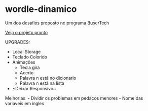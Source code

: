 # wordle-dinamico

Um dos desafios proposto no programa BuserTech

[Veja o projeto pronto](https://gabyvictoria0122.github.io/wordle-dinamico/)

UPGRADES:

- Local Storage
- Teclado Colorido
- Animações
  - Tecla gira
  - Acerto
  - Palavra n está no dicionario
  - Palavra n está na lista
- ~Deixar Responsivo~

Melhorias: - Dividir os problemas em pedaços menores - Nome das variaveis em ingles
